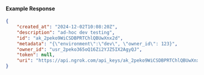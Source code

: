 <!-- Code generated for API Clients. DO NOT EDIT. -->

#### Example Response

```json
{
	"created_at": "2024-12-02T10:08:20Z",
	"description": "ad-hoc dev testing",
	"id": "ak_2peko9WiCSDBPRTChlQBUwXnx2d",
	"metadata": "{\"environment\":\"dev\", \"owner_id\": 123}",
	"owner_id": "usr_2peko365oQ16Zi2YJZ5IX2AgyQJ",
	"token": null,
	"uri": "https://api.ngrok.com/api_keys/ak_2peko9WiCSDBPRTChlQBUwXnx2d"
}
```
